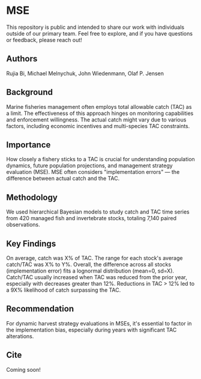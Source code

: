 # MSE

This repository is public and intended to share our work with individuals outside of our primary team. Feel free to explore, and if you have questions or feedback, please reach out!

## Authors

Rujia Bi, Michael Melnychuk, John Wiedenmann, Olaf P. Jensen

## Background

Marine fisheries management often employs total allowable catch (TAC) as a limit. The effectiveness of this approach hinges on monitoring capabilities and enforcement willingness. The actual catch might vary due to various factors, including economic incentives and multi-species TAC constraints.

## Importance

How closely a fishery sticks to a TAC is crucial for understanding population dynamics, future population projections, and management strategy evaluation (MSE). MSE often considers "implementation errors" — the difference between actual catch and the TAC.

## Methodology

We used hierarchical Bayesian models to study catch and TAC time series from 420 managed fish and invertebrate stocks, totaling 7,140 paired observations.

## Key Findings

On average, catch was X% of TAC.
The range for each stock's average catch/TAC was X% to Y%.
Overall, the difference across all stocks (implementation error) fits a lognormal distribution (mean=0, sd=X).
Catch/TAC usually increased when TAC was reduced from the prior year, especially with decreases greater than 12%.
Reductions in TAC > 12% led to a 9X% likelihood of catch surpassing the TAC.

## Recommendation

For dynamic harvest strategy evaluations in MSEs, it's essential to factor in the implementation bias, especially during years with significant TAC alterations.

## Cite

Coming soon!
